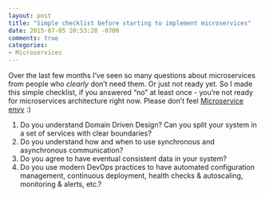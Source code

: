 ```yaml
---
layout: post
title: "Simple checklist before starting to implement microservices"
date: 2015-07-05 20:53:20 -0700
comments: true
categories:
- Microservices
---
```


Over the last few months I’ve seen so many questions about microservices from people who *clearly* don’t need them. Or just not ready yet. So I made this simple checklist, if you answered “no” at least once - you’re not ready for microservices architecture right now. Please don’t feel [Microservice envy](http://www.thoughtworks.com/insights/blog/are-you-infected-microservice-envy) :)

1. Do you understand Domain Driven Design? Can you split your system in a set of services with clear boundaries?
2. Do you understand how and when to use synchronous and asynchronous communication?
3. Do you agree to have eventual consistent data in your system?
4. Do you use modern DevOps practices to have automated configuration management, continuous deployment, health checks & autoscaling, monitoring & alerts, etc.?